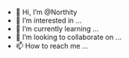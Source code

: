 - 👋 Hi, I’m @Northity
- 👀 I’m interested in ...
- 🌱 I’m currently learning ...
- 💞️ I’m looking to collaborate on ...
- 📫 How to reach me ...

<!---
Northity/Northity is a ✨ special ✨ repository because its `README.md` (this file) appears on your GitHub profile.
You can click the Preview link to take a look at your changes.
--->
